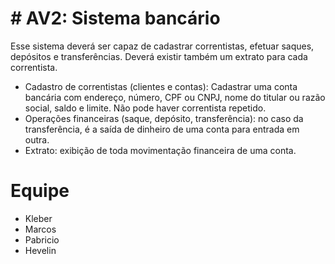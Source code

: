 # # AV2: Sistema bancário

Esse sistema deverá ser capaz de cadastrar correntistas, efetuar saques, depósitos e transferências. Deverá existir também um extrato para cada correntista.  
  
- Cadastro de correntistas (clientes e contas): Cadastrar uma conta bancária com endereço, número, CPF ou CNPJ, nome do titular ou razão social, saldo e limite. Não pode haver correntista repetido.  
- Operações financeiras (saque, depósito, transferência): no caso da transferência, é a saída de dinheiro de uma conta para entrada em outra.  
- Extrato: exibição de toda movimentação financeira de uma conta.


# Equipe

 - Kleber
 - Marcos
 - Pabricio
 - Hevelin
